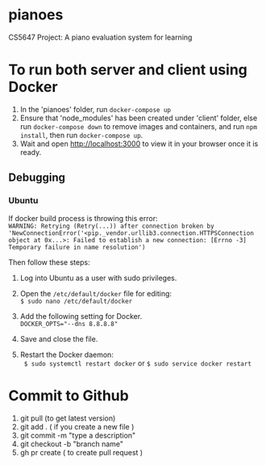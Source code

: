 # pianoes

CS5647 Project: A piano evaluation system for learning

# To run both server and client using Docker

1. In the 'pianoes' folder, run `docker-compose up`
2. Ensure that 'node_modules' has been created under 'client' folder, else run `docker-compose down` to remove images and containers, and run `npm install`, then run `docker-compose up`.
3. Wait and open [http://localhost:3000](http://localhost:3000) to view it in your browser once it is ready.

## Debugging

### Ubuntu

If docker build process is throwing this error:  
`WARNING: Retrying (Retry(...)) after connection broken by 'NewConnectionError('<pip._vendor.urllib3.connection.HTTPSConnection object at 0x...>: Failed to establish a new connection: [Errno -3] Temporary failure in name resolution')`

Then follow these steps:

1. Log into Ubuntu as a user with sudo privileges.
2. Open the `/etc/default/docker` file for editing:  
   `$ sudo nano /etc/default/docker`

3. Add the following setting for Docker.  
   `DOCKER_OPTS="--dns 8.8.8.8"`
4. Save and close the file.
5. Restart the Docker daemon:  
   ` $ sudo systemctl restart docker` or `$ sudo service docker restart`

# Commit to Github

1. git pull (to get latest version)
2. git add . ( if you create a new file )
3. git commit -m "type a description"
4. git checkout -b "branch name"
5. gh pr create ( to create pull request )
